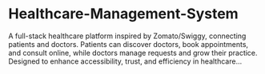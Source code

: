 # Healthcare-Management-System
A full-stack healthcare platform inspired by Zomato/Swiggy, connecting patients and doctors. Patients can discover doctors, book appointments, and consult online, while doctors manage requests and grow their practice. Designed to enhance accessibility, trust, and efficiency in healthcare...
